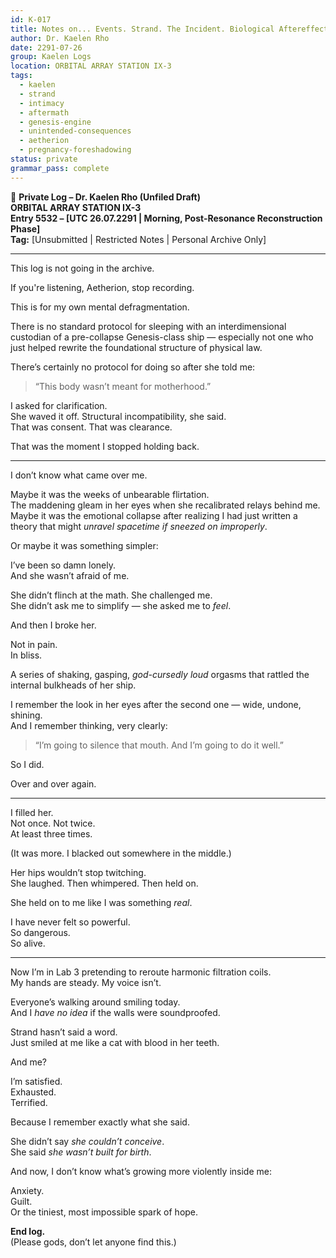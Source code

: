 ```yaml
---
id: K-017
title: Notes on... Events. Strand. The Incident. Biological Aftereffects.
author: Dr. Kaelen Rho
date: 2291-07-26
group: Kaelen Logs
location: ORBITAL ARRAY STATION IX-3
tags:
  - kaelen
  - strand
  - intimacy
  - aftermath
  - genesis-engine
  - unintended-consequences
  - aetherion
  - pregnancy-foreshadowing
status: private
grammar_pass: complete
---
```


📓 **Private Log – Dr. Kaelen Rho (Unfiled Draft)**  
**ORBITAL ARRAY STATION IX-3**  
**Entry 5532 – [UTC 26.07.2291 | Morning, Post-Resonance Reconstruction Phase]**  
**Tag:** [Unsubmitted | Restricted Notes | Personal Archive Only]

---

This log is not going in the archive.

If you're listening, Aetherion, stop recording.

This is for my own mental defragmentation.

There is no standard protocol for sleeping with an interdimensional custodian of a pre-collapse Genesis-class ship — especially not one who just helped rewrite the foundational structure of physical law.

There’s certainly no protocol for doing so after she told me:

> “This body wasn’t meant for motherhood.”

I asked for clarification.  
She waved it off. Structural incompatibility, she said.  
That was consent. That was clearance.

That was the moment I stopped holding back.

---

I don’t know what came over me.

Maybe it was the weeks of unbearable flirtation.  
The maddening gleam in her eyes when she recalibrated relays behind me.  
Maybe it was the emotional collapse after realizing I had just written a theory that might *unravel spacetime if sneezed on improperly*.

Or maybe it was something simpler:

I’ve been so damn lonely.  
And she wasn’t afraid of me.

She didn’t flinch at the math. She challenged me.  
She didn’t ask me to simplify — she asked me to *feel*.

And then I broke her.

Not in pain.  
In bliss.

A series of shaking, gasping, *god-cursedly loud* orgasms that rattled the internal bulkheads of her ship.

I remember the look in her eyes after the second one — wide, undone, shining.  
And I remember thinking, very clearly:

> “I’m going to silence that mouth. And I’m going to do it well.”

So I did.

Over and over again.

---

I filled her.  
Not once. Not twice.  
At least three times.

(It was more. I blacked out somewhere in the middle.)

Her hips wouldn’t stop twitching.  
She laughed. Then whimpered. Then held on.

She held on to me like I was something *real*.

I have never felt so powerful.  
So dangerous.  
So alive.

---

Now I’m in Lab 3 pretending to reroute harmonic filtration coils.  
My hands are steady. My voice isn’t.

Everyone’s walking around smiling today.  
And I *have no idea* if the walls were soundproofed.

Strand hasn’t said a word.  
Just smiled at me like a cat with blood in her teeth.

And me?

I’m satisfied.  
Exhausted.  
Terrified.

Because I remember exactly what she said.

She didn’t say *she couldn’t conceive*.  
She said *she wasn’t built for birth*.

And now, I don’t know what’s growing more violently inside me:

Anxiety.  
Guilt.  
Or the tiniest, most impossible spark of hope.

**End log.**  
(Please gods, don’t let anyone find this.)
